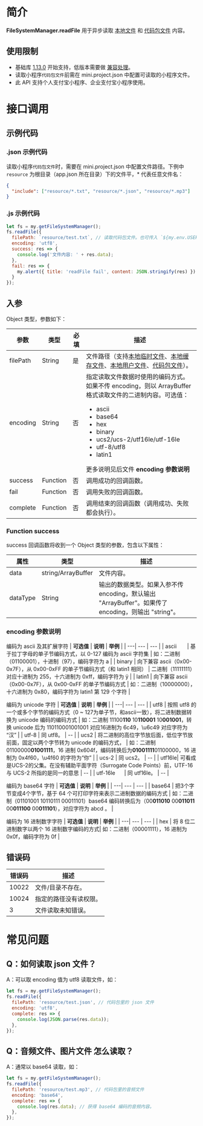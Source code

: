 # 简介

**FileSystemManager.readFile** 用于异步读取 [本地文件](https://opendocs.alipay.com/mini/03dt4s#%E6%9C%AC%E5%9C%B0%E6%96%87%E4%BB%B6) 和 [代码包文件](https://opendocs.alipay.com/mini/03dt4s#%E4%BB%A3%E7%A0%81%E5%8C%85%E6%96%87%E4%BB%B6) 内容。

## 使用限制

- 基础库 [1.13.0](https://opendocs.alipay.com/mini/framework/lib) 开始支持，低版本需要做 [兼容处理](https://opendocs.alipay.com/mini/framework/compatibility)。
- 读取小程序`代码包文件`前需在 mini.project.json 中配置可读取的小程序文件。
- 此 API 支持个人支付宝小程序、企业支付宝小程序使用。

# 接口调用

## 示例代码

### .json 示例代码

读取小程序`代码包文件`时，需要在 mini.project.json 中配置文件路径。下例中 `resource` 为根目录（app.json 所在目录）下的文件平，* 代表任意文件名：

```json
{
  "include": ["resource/*.txt", "resource/*.json", "resource/*.mp3"]
}
```

### .js 示例代码

```javascript
let fs = my.getFileSystemManager();
fs.readFile({
  filePath: `resource/test.txt`, // 读取代码包文件。也可传入 `${my.env.USER_DATA_PATH}/hello.txt` 读取已保存的本地用户文件
  encoding: 'utf8',
  success: res => {
    console.log('文件内容: ' + res.data);
  },
  fail: res => {
    my.alert({ title: 'readFile fail', content: JSON.stringify(res) })
  }
});
```

## 入参

Object 类型，参数如下：

| **参数** | **类型** | **必填** | **描述** |
| --- | --- | --- | --- |
| filePath | String | 是 | 文件路径（支持[本地临时文件](https://opendocs.alipay.com/mini/03dt4s#%E6%9C%AC%E5%9C%B0%E4%B8%B4%E6%97%B6%E6%96%87%E4%BB%B6)、[本地缓存文件](https://opendocs.alipay.com/mini/03dt4s#%E6%9C%AC%E5%9C%B0%E7%BC%93%E5%AD%98%E6%96%87%E4%BB%B6)、[本地用户文件](https://opendocs.alipay.com/mini/03dt4s#%E6%9C%AC%E5%9C%B0%E7%94%A8%E6%88%B7%E6%96%87%E4%BB%B6)、[代码包文件](https://opendocs.alipay.com/mini/03dt4s#%E4%BB%A3%E7%A0%81%E5%8C%85%E6%96%87%E4%BB%B6)）。 |
| encoding | String | 否 | 指定读取文件数据时使用的编码方式。如果不传 encoding，则以 ArrayBuffer 格式读取文件的二进制内容。可选值：<ul><li>ascii</li><li>base64</li><li>hex</li><li>binary</li><li>ucs2/ucs-2/utf16le/utf-16le </li><li>utf-8/utf8</li><li>latin1</li></ul> 更多说明见后文件 **encoding 参数说明** |
| success | Function | 否 | 调用成功的回调函数。 |
| fail | Function | 否 | 调用失败的回调函数。 |
| complete | Function | 否 | 调用结束的回调函数（调用成功、失败都会执行）。 |

### Function success

success 回调函数将收到一个 Object 类型的参数，包含以下属性：

| **属性** | **类型** | **描述** |
| --- | --- | --- |
| data | string/ArrayBuffer | 文件内容。 |
| dataType | String | 输出的数据类型。如果入参不传 encoding，默认输出 "ArrayBuffer"。如果传了 encoding，则输出 "string"。 |

### encoding 参数说明

编码为 ascii 及其扩展字符
|  **可选值**  | **说明** | **举例** |
| ---| --- | --- |
| ascii <img width="20px"/> | 基于拉丁字母的单子节编码方式，以 0-127 编码为 ascii 字符集 | 如：二进制（01100001），十进制（97），编码字符为 a |
| binary | 向下兼容 ascii（0x00-0x7F），从 0x00-0xFF 的单子节编码方式（和 latin1 相同） | 二进制（11111111）对应十进制为 255，十六进制为 0xff，编码字符为 ÿ |
| latin1 | 向下兼容 ascii（0x00-0x7F），从 0x00-0xFF 的单子节编码方式 | 如：二进制（10000000），十六进制为 0x80，编码字符为 latin1 第 129 个字符 |

编码为 unicode 字符
|  **可选值**  | **说明** | **举例** |
| ---| --- | --- |
| utf8 | 按照 utf8 的一个或多个字节的编码方式（0 ~ 127为单子节，和ascii一致），将二进制数据转换为 unicode 编码的编码方式 | 如：二进制 11100<b>110</b> 10<b>110001</b> 10<b>001001</b>，转换 unicode 后为 110110001001001 对应16进制为 6c49，\u6c49 对应字符为 “汉” |
| utf-8 | 同 utf8。 | -- |
| ucs2 | 将二进制的高位字节放后面，低位字节放前面，固定以两个字节转为 unicode 的编码方式， | 如：二进制 01100000<b>01001111</b>，16 进制 0x604f，编码转换后为<b>01001111</b>01100000，16 进制为 0x4f60，\u4f60 的字符为“你” |
| ucs-2 | 同 ucs2。 | -- |
| utf16le| 可看成是UCS-2的父集。在没有辅助平面字符（Surrogate Code Points）前，UTF-16 与 UCS-2 所指的是同一的意思 | -- |
| utf-16le <img width="20px"/>| 同 utf16le。 | -- |

编码为 base64 字符
|  **可选值**  | **说明** | **举例** |
| ---| --- | --- |
| base64 | 把3个字节变成4个字节，基于 64 个可打印字符来表示二进制数据的编码方式 | 如：二进制（01101001 10110111 00011101）base64 编码转换后为（00<b>011010</b> 00<b>011011</b> 00<b>011100</b> 00<b>011101</b>），对应字符为 abcd 。 | 

编码为 16 进制数字字符
|  **可选值**  | **说明** | **举例** |
| ---| --- | --- |
| hex | 将 8 位二进制数字以两个 16 进制数字编码的方式| 如：二进制（00001111），16 进制为 0x0f，编码字符为 0f |


## 错误码

| **错误码** | **描述**               |
| ---------- | ---------------------- |
| 10022      | 文件/目录不存在。      |
| 10024      | 指定的路径没有读权限。 |
| 3          | 文件读取未知错误。     |

# 常见问题
## Q：如何读取 json 文件？
A：可以取 encoding 值为 utf8 读取文件，如：
```javascript
let fs = my.getFileSystemManager();
fs.readFile({
  filePath: 'resource/test.json', // 代码包里的 json 文件
  encoding: 'utf8',
  complete: res => {
    console.log(JSON.parse(res.data));
  },
});
```
## Q：音频文件、图片文件 怎么读取？
A：通常以 base64 读取，如：
```javascript
let fs = my.getFileSystemManager();
fs.readFile({
  filePath: 'resource/test.mp3', // 代码包里的音频文件
  encoding: 'base64',
  complete: res => {
    console.log(res.data); // 获得 base64 编码的音频内容。
  },
});
```
